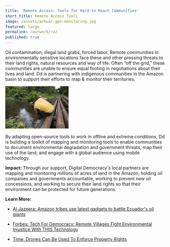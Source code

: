 ```yaml
---
title: 'Remote Access: Tools for Hard-to-Reach Communities'
short_title: Remote Access Tools
image: /assets/achuar-gps-monitoring.jpg
featured: large
permalink: /ourwork/ra/
published: true
---
```

Oil contamination, illegal land grabs, forced labor. Remote communities in environmentally sensitive locations face these and other pressing threats to their land rights, natural resources and way of life. Often “off the grid,” these communities are unable to ensure equal footing in negotiations about their lives and land. Dd is partnering with indigenous communities in the Amazon basin to support their efforts to map & monitor their territories.

![collecting a water sample](/assets/pastaza-water-sample.jpg)

By adapting open-source tools to work in offline and extreme conditions, Dd is building a toolkit of mapping and monitoring tools to enable communities to document environmental degradation and government threats, map their use of the land, and engage with a global audience using mobile technology.

**Impact:** Through our support, Digital Democracy's local partners are mapping and monitoring millions of acres of land in the Amazon, holding oil companies and governments accountable, working to prevent new oil concessions, and working to secure their land rights so that their environment can be protected for future generations.

**Learn More:**
	
  * [Al Jazeera: Amazon tribes use latest gadgets to battle Ecuador's oil giants](http://video.aljazeera.com/channels/eng/videos/amazon-tribes-use-latest-gadgets-to-battle-ecuadors-oil-giants/4903619810001)
  
  * [Forbes: Tech For Democracy: Remote Villages Fight Environmental Injustice With THIS Technology](http://www.forbes.com/sites/ashoka/2013/12/20/remote-but-not-invisible-rural-use-of-technology-for-government-accountability/#270992167231)
  
   * [Time: Drones Can Be Used To Enforce Property Rights](http://time.com/3980607/drone-past-present-future/)
